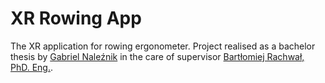 # XR Rowing App
The XR application for rowing ergonometer.
Project realised as a bachelor thesis by [Gabriel Naleźnik](https://github.com/BlackDilvish) in the care of supervisor [Bartłomiej Rachwał, PhD. Eng.](https://github.com/barrach).

